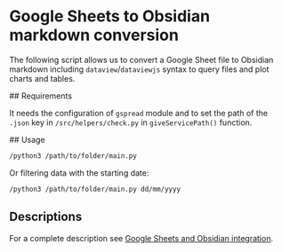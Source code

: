 # Google Sheets to Obsidian markdown conversion

The following script allows us to convert a Google Sheet file to Obsidian markdown including `dataview`/`dataviewjs` syntax to query files and plot charts and tables.

## Requirements

It needs the configuration of `gspread` module and to set the path of the `.json` key in `/src/helpers/check.py` in `giveServicePath()` function. 

## Usage

```bash
/python3 /path/to/folder/main.py
```

Or filtering data with the starting date:

```bash
/python3 /path/to/folder/main.py dd/mm/yyyy
```

## Descriptions

For a complete description see [Google Sheets and Obsidian integration](https://alessandromastrofini.it/en/google-sheets-obsidian-integration/). 


 
